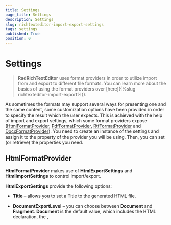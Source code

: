 ```yaml
---
title: Settings
page_title: Settings
description: Settings
slug: richtexteditor-import-export-settings
tags: settings
published: True
position: 0
---
```


# Settings



>__RadRichTextEditor__ uses format providers in order to utilize import from and export to different file formats. 
          You can learn more about the basics of using the format providers over [here]({%slug richtexteditor-import-export%}).
        

As sometimes the formats may support several ways for presenting one and the same content, some customization options have been provided in 
        order to specify the result which the user expects. This is achieved with the help of import and export settings, which some format providers expose
        ([HtmlFormatProvider](#htmlformatprovider),
        [PdfFormatProvider](#pdfformatprovider),
        [RtfFormatProvider](#rtfformatprovider)
        and
        [DocxFormatProvider](#docxformatprovider)).
        You need to create an instance of the settings and assign it to the property of the provider you will be using. Then, you can set (or retrieve) the
        properties you need.
      

## HtmlFormatProvider

__HtmlFormatProvider__ makes use of __HtmlExportSettings__ and __HtmlImportSettings__ to 
          control import/export.
        

__HtmlExportSettings__ provide the following options:
        

* __Title__ – allows you to set a Title to the generated HTML file.
            

* __DocumentExportLevel__ – you can choose between __Document__ and __Fragment__. 
            __Document__ is the default value, which includes the HTML declaration,
            the <HTML>, <TITLE>, <HEAD> and <BODY> tags, whereas setting the document export level to __Fragment__
            results in exporting the content of the <BODY> tag only.
            

* __StylesExportMode__ – the options here are __Inline__ and __Classes__, the default
            one being __Classes__. Predefined classes is the preferred way for setting styles, yet inline styles may be useful with regard
              to the consumer of the HTML.
            

* __StyleRepositoryExportMode__ – specifies if the styles of the document kept in the __StyleRepository__ of 
            the document should be serialized. The options are __ExportStylesAsCssClasses__ (the default value) and 
            __DontExportStyles__.
            

* __ExportFontStylesAsTags__ - specifies if <i>, <b> and <u> tags should be used instead of setting properties
              as elements of a style;
            

* __ExportBoldAsStrong__ - controls whether elements with font-weight bold are exported as <strong> tag;
            

* __ExportItalicAsEm__ - controls whether elements with font weight italic are exported as <em> tag;
            

* __ExportHeadingsAsTags__ - specifies if Heading styles are exported as <h1> to <h6> tags;
            

* __ImageExportMode__ – the user can choose between several options or even provide his own implementation by choosing the
            __ImageExportingEvent__ option for the __ImageExportMode__ property and handling the 
            __ImageExportingEvent__. The __UriSource__ option can be used if you want to export an 
            image by setting its __src__ property to the URL rather than having the raw data in the exported document.
            

* __PropertiesToIgnore__ - properties added to this dictionary will not be exported. The full collection of properties that can be
              excluded is as follows:
            

#### __[C#] __

{{region html}}
	            
	            HtmlExportSettings htmlExportSettings = new HtmlExportSettings();
	            htmlExportSettings.PropertiesToIgnore["span"].Add("color");
	            htmlExportSettings.PropertiesToIgnore["span"].Add("text-decoration");
	            htmlExportSettings.PropertiesToIgnore["span"].Add("font-weight");
	            htmlExportSettings.PropertiesToIgnore["span"].Add("font-style");
	            htmlExportSettings.PropertiesToIgnore["span"].Add("font-family");
	            htmlExportSettings.PropertiesToIgnore["span"].Add("font-size");
	            htmlExportSettings.PropertiesToIgnore["span"].Add("dir");
	            
	            htmlExportSettings.PropertiesToIgnore["p"].Add("margin-top");
	            htmlExportSettings.PropertiesToIgnore["p"].Add("margin-bottom");
	            htmlExportSettings.PropertiesToIgnore["p"].Add("margin-left");
	            htmlExportSettings.PropertiesToIgnore["p"].Add("margin-right");
	            htmlExportSettings.PropertiesToIgnore["p"].Add("line-height");
	            htmlExportSettings.PropertiesToIgnore["p"].Add("text-indent");
	            htmlExportSettings.PropertiesToIgnore["p"].Add("text-align");
	            htmlExportSettings.PropertiesToIgnore["p"].Add("direction");
	            
	            htmlExportSettings.PropertiesToIgnore["table"].Add("border-top");
	            htmlExportSettings.PropertiesToIgnore["table"].Add("border-bottom");
	            htmlExportSettings.PropertiesToIgnore["table"].Add("border-left");
	            htmlExportSettings.PropertiesToIgnore["table"].Add("border-right");
	            htmlExportSettings.PropertiesToIgnore["table"].Add("table-layout");
	            htmlExportSettings.PropertiesToIgnore["table"].Add("margin-left");
	            htmlExportSettings.PropertiesToIgnore["table"].Add("border-spacing");
	            
	            htmlExportSettings.PropertiesToIgnore["td"].Add("border-top");
	            htmlExportSettings.PropertiesToIgnore["td"].Add("border-bottom");
	            htmlExportSettings.PropertiesToIgnore["td"].Add("border-left");
	            htmlExportSettings.PropertiesToIgnore["td"].Add("border-right");
	            htmlExportSettings.PropertiesToIgnore["td"].Add("padding");
	            htmlExportSettings.PropertiesToIgnore["td"].Add("vertical-align");
	
	{{endregion}}



#### __[VB.NET] __

{{region html}}
	
	        Dim htmlExportSettings As New HtmlExportSettings()
	        htmlExportSettings.PropertiesToIgnore("span").Add("color")
	        htmlExportSettings.PropertiesToIgnore("span").Add("text-decoration")
	        htmlExportSettings.PropertiesToIgnore("span").Add("font-weight")
	        htmlExportSettings.PropertiesToIgnore("span").Add("font-style")
	        htmlExportSettings.PropertiesToIgnore("span").Add("font-family")
	        htmlExportSettings.PropertiesToIgnore("span").Add("font-size")
	        htmlExportSettings.PropertiesToIgnore("span").Add("dir")
	
	        htmlExportSettings.PropertiesToIgnore("p").Add("margin-top")
	        htmlExportSettings.PropertiesToIgnore("p").Add("margin-bottom")
	        htmlExportSettings.PropertiesToIgnore("p").Add("margin-left")
	        htmlExportSettings.PropertiesToIgnore("p").Add("margin-right")
	        htmlExportSettings.PropertiesToIgnore("p").Add("line-height")
	        htmlExportSettings.PropertiesToIgnore("p").Add("text-indent")
	        htmlExportSettings.PropertiesToIgnore("p").Add("text-align")
	        htmlExportSettings.PropertiesToIgnore("p").Add("direction")
	
	        htmlExportSettings.PropertiesToIgnore("table").Add("border-top")
	        htmlExportSettings.PropertiesToIgnore("table").Add("border-bottom")
	        htmlExportSettings.PropertiesToIgnore("table").Add("border-left")
	        htmlExportSettings.PropertiesToIgnore("table").Add("border-right")
	        htmlExportSettings.PropertiesToIgnore("table").Add("table-layout")
	        htmlExportSettings.PropertiesToIgnore("table").Add("margin-left")
	        htmlExportSettings.PropertiesToIgnore("table").Add("border-spacing")
	
	        htmlExportSettings.PropertiesToIgnore("td").Add("border-top")
	        htmlExportSettings.PropertiesToIgnore("td").Add("border-bottom")
	        htmlExportSettings.PropertiesToIgnore("td").Add("border-left")
	        htmlExportSettings.PropertiesToIgnore("td").Add("border-right")
	        htmlExportSettings.PropertiesToIgnore("td").Add("padding")
	        htmlExportSettings.PropertiesToIgnore("td").Add("vertical-align")
	
	        '#End Region
	
	        AddHandler Me.Load, AddressOf Settings_Load
	    End Sub
	#Region "rtf"
	    Private Sub Settings_Load(ByVal sender As Object, ByVal e As EventArgs)
	        Dim rtfFormatProvider As RtfFormatProvider = TryCast(DocumentFormatProvidersManager.GetProviderByExtension("rtf"), RtfFormatProvider)
	        Dim rtfImportSettings As New RtfImportSettings()
	        AddHandler rtfImportSettings.FontSubstituting, AddressOf rtfImportSettings_FontSubstituting
	        rtfFormatProvider.ImportSettings = rtfImportSettings
	    End Sub
	
	    Public Sub rtfImportSettings_FontSubstituting(ByVal sender As Object, ByVal e As FontSubstitutingEventArgs)
	        If e.OriginalFontName.Equals("Cambria") Then
	            e.SubstitutionFontFamily = New FontFamily("Calibri")
	        End If
	    End Sub
	#End Region
	
	#Region "setup"
	
	    Public Sub SetupDefaultHtmlFormatProvider()
	        'Obtain a reference to the format provider used by the default UI - RadRichTextBoxRibbonUI
	        Dim htmlFormatProvider As HtmlFormatProvider = TryCast(DocumentFormatProvidersManager.GetProviderByExtension("html"), HtmlFormatProvider)
	
	        Dim htmlExportSettings As New HtmlExportSettings()
	        htmlExportSettings.DocumentExportLevel = DocumentExportLevel.Fragment
	        htmlExportSettings.StylesExportMode = StylesExportMode.Inline
	        htmlExportSettings.StyleRepositoryExportMode = StyleRepositoryExportMode.DontExportStyles
	        htmlExportSettings.ExportFontStylesAsTags = True
	
	        htmlFormatProvider.ExportSettings = htmlExportSettings
	    End Sub
	
	#End Region
	#Region "docx"
	    Public Sub SetupDefaultDocxFormatProvider()
	        'Obtain a reference to the format provider used by the default UI - RadRichTextBoxRibbonUI
	        Dim docxFormatProvider As DocxFormatProvider = TryCast(DocumentFormatProvidersManager.GetProviderByExtension("docx"), DocxFormatProvider)
	        Dim docxExportSettings As New DocxExportSettings()
	        docxExportSettings.FieldResultMode = FieldDisplayMode.DisplayName
	
	        docxFormatProvider.ExportSettings = docxExportSettings
	    End Sub
	#End Region
	End Class



>In order to achieve best compatibility of the generated HTML with __Telerik Reporting__, you should apply the following settings:
          

* __DocumentExportLevel__ - Fragment;
              

* __StylesExportMode__ - Inline;
              

* __StyleRepositoryExportMode__ - DontExportStyles;
              

* __ExportFontStylesAsTags__ - true.
              

Here are some examples for using the settings in code-behind:

#### __[C#] __

{{region setup}}
	
	        public void SetupDefaultHtmlFormatProvider()
	        {
	            //Obtain a reference to the format provider used by the default UI - RadRichTextBoxRibbonUI
	            HtmlFormatProvider htmlFormatProvider = DocumentFormatProvidersManager.GetProviderByExtension("html") as HtmlFormatProvider;
	
	            HtmlExportSettings htmlExportSettings = new HtmlExportSettings();
	            htmlExportSettings.DocumentExportLevel = DocumentExportLevel.Fragment;
	            htmlExportSettings.StylesExportMode = StylesExportMode.Inline;
	            htmlExportSettings.StyleRepositoryExportMode = StyleRepositoryExportMode.DontExportStyles;
	            htmlExportSettings.ExportFontStylesAsTags = true;
	           
	            htmlFormatProvider.ExportSettings = htmlExportSettings;
	        }
	
	{{endregion}}



#### __[VB.NET] __

{{region setup}}
	
	    Public Sub SetupDefaultHtmlFormatProvider()
	        'Obtain a reference to the format provider used by the default UI - RadRichTextBoxRibbonUI
	        Dim htmlFormatProvider As HtmlFormatProvider = TryCast(DocumentFormatProvidersManager.GetProviderByExtension("html"), HtmlFormatProvider)
	
	        Dim htmlExportSettings As New HtmlExportSettings()
	        htmlExportSettings.DocumentExportLevel = DocumentExportLevel.Fragment
	        htmlExportSettings.StylesExportMode = StylesExportMode.Inline
	        htmlExportSettings.StyleRepositoryExportMode = StyleRepositoryExportMode.DontExportStyles
	        htmlExportSettings.ExportFontStylesAsTags = True
	
	        htmlFormatProvider.ExportSettings = htmlExportSettings
	    End Sub
	
	#End Region
	#Region "docx"
	    Public Sub SetupDefaultDocxFormatProvider()
	        'Obtain a reference to the format provider used by the default UI - RadRichTextBoxRibbonUI
	        Dim docxFormatProvider As DocxFormatProvider = TryCast(DocumentFormatProvidersManager.GetProviderByExtension("docx"), DocxFormatProvider)
	        Dim docxExportSettings As New DocxExportSettings()
	        docxExportSettings.FieldResultMode = FieldDisplayMode.DisplayName
	
	        docxFormatProvider.ExportSettings = docxExportSettings
	    End Sub
	#End Region
	End Class



__HtmlImportSettings__ provide the following options:
        

* __UseDefaultStylesheetForFontProperties__ – a __Boolean__ property indicating whether the default font 
            properties of __RadRichTextEditor__ or the defaults in the HTML specification should be used for the elements that do not 
            set their __FontSize__, __FontFamily__, __FontWeight__ and 
            __FontStyle__ explicitly.
            

* __LoadImageFromUrl__ event – this event was introduced at a time when __HtmlFormatProvider__ did not
              automatically load images from URLs. The feature is currently supported out of the box, but this event can be useful if using virtual directories
              and files on the server.
            

## PdfFormatProvider

__PdfFormatProvider__ exposes an __ExportSettings__ property of type 
          __PdfExportSettings__, which can be used in the same way as the export settings of __HtmlFormatProvider__.
        

__PdfExportSettings__ include the following options:
        

* __ContentsCompressionMode__ – this property allows you to choose if you wish to make use of compression (by setting it to 
            __Deflate__ or __Automatic__) or not 
            (__PdfContentsCompressionMode__.__None__) of the text content of the document.
            

* __ContentsDeflaterCompressionLevel__ – an integer between __-1__ and __9__,
            used to get or set the compression level to be used when deflating the content of the document.  Default Compression is __-1__, 
            No Compression is __0__ and Best Compression is __9__;
            

* __ImagesCompressionMode__ – the user can choose between __None__, __Jpeg__
            (supported only for images, imported as JPEG), __Deflate__ (the deflate algorithm will be applied to compress the images) or 
              __Automatic__ (the best algorithm will be automatically decided upon for you).
            

* __ImagesDeflaterCompressionLevel__ – same as __ContentsDeflaterCompressionLevel__, but applied to
            the images in the document. This property is respected when an image is compressed with __Deflate__.
            

* __DocumentInfo__ - allows you to add entries to the information dictionary such as title, author, etc.
            

>__PDF import__ is currently __not__ supported, so there are no import settings.
          

>There are not any __Import__ or __ExportSettings__ for __XAML__ either, 
            as the __XAML__ serialization is lossless and all elements are imported and exported as they would appear if declared 
            in a __XAML__ page in the application.
            __DocxFormatProvider__ does not currently provide any settings as the document content is matched as closely as possible
            to the Word document.
          

## RtfFormatProvider

__RtfFormatProvider__ has __ImportSettings__, which provide an event - __FontSubstituting__,
          which allows you to handle the cases when the Rtf source specifies a Font that is not available to the RichTextEditor.
         

#### __[C#] __

{{region rtf}}
	        void Settings_Load(object sender, EventArgs e)
	        {
	            RtfFormatProvider rtfFormatProvider = DocumentFormatProvidersManager.GetProviderByExtension("rtf") as RtfFormatProvider;
	            RtfImportSettings rtfImportSettings = new RtfImportSettings();
	            rtfImportSettings.FontSubstituting += rtfImportSettings_FontSubstituting;
	            rtfFormatProvider.ImportSettings = rtfImportSettings;
	        }
	            
	        public void rtfImportSettings_FontSubstituting(object sender, FontSubstitutingEventArgs e) 
	        { 
	            if (e.OriginalFontName.Equals("Cambria"))
	            {
	                e.SubstitutionFontFamily = new FontFamily("Calibri");
	            }
	        }
	{{endregion}}



#### __[VB.NET] __

{{region rtf}}
	    Private Sub Settings_Load(ByVal sender As Object, ByVal e As EventArgs)
	        Dim rtfFormatProvider As RtfFormatProvider = TryCast(DocumentFormatProvidersManager.GetProviderByExtension("rtf"), RtfFormatProvider)
	        Dim rtfImportSettings As New RtfImportSettings()
	        AddHandler rtfImportSettings.FontSubstituting, AddressOf rtfImportSettings_FontSubstituting
	        rtfFormatProvider.ImportSettings = rtfImportSettings
	    End Sub
	
	    Public Sub rtfImportSettings_FontSubstituting(ByVal sender As Object, ByVal e As FontSubstitutingEventArgs)
	        If e.OriginalFontName.Equals("Cambria") Then
	            e.SubstitutionFontFamily = New FontFamily("Calibri")
	        End If
	    End Sub
	#End Region
	
	#Region "setup"
	
	    Public Sub SetupDefaultHtmlFormatProvider()
	        'Obtain a reference to the format provider used by the default UI - RadRichTextBoxRibbonUI
	        Dim htmlFormatProvider As HtmlFormatProvider = TryCast(DocumentFormatProvidersManager.GetProviderByExtension("html"), HtmlFormatProvider)
	
	        Dim htmlExportSettings As New HtmlExportSettings()
	        htmlExportSettings.DocumentExportLevel = DocumentExportLevel.Fragment
	        htmlExportSettings.StylesExportMode = StylesExportMode.Inline
	        htmlExportSettings.StyleRepositoryExportMode = StyleRepositoryExportMode.DontExportStyles
	        htmlExportSettings.ExportFontStylesAsTags = True
	
	        htmlFormatProvider.ExportSettings = htmlExportSettings
	    End Sub
	
	#End Region
	#Region "docx"
	    Public Sub SetupDefaultDocxFormatProvider()
	        'Obtain a reference to the format provider used by the default UI - RadRichTextBoxRibbonUI
	        Dim docxFormatProvider As DocxFormatProvider = TryCast(DocumentFormatProvidersManager.GetProviderByExtension("docx"), DocxFormatProvider)
	        Dim docxExportSettings As New DocxExportSettings()
	        docxExportSettings.FieldResultMode = FieldDisplayMode.DisplayName
	
	        docxFormatProvider.ExportSettings = docxExportSettings
	    End Sub
	#End Region
	End Class



## DocxFormatProvider

__DocxFormatProvider__ exposes __ExportSettings__, which allow customization in how fields are exported.
          By default, all fields are exported using their result value in the docx document. If you would like to save the document of the editor as a mail
          merge template
          and not include the value of the current item of the MailMergeDataSource, a new instance of __DocxExportSettings__ should be
          created and assigned to the format provider.
          The value of the __FieldResultMode__ of these settings must be set to __FieldDisplayMode.DisplayName__.
        

Here is an example how you can get a reference to the format provider used by the OpenDocument and the SaveCommand and adjust the export, so
        that the document is saved as a template:

#### __[C#] __

{{region docx}}
	        public void SetupDefaultDocxFormatProvider()
	        {
	            //Obtain a reference to the format provider used by the default UI - RadRichTextBoxRibbonUI
	            DocxFormatProvider docxFormatProvider = DocumentFormatProvidersManager.GetProviderByExtension("docx") as DocxFormatProvider;
	            DocxExportSettings docxExportSettings = new DocxExportSettings();
	            docxExportSettings.FieldResultMode = FieldDisplayMode.DisplayName;
	
	            docxFormatProvider.ExportSettings = docxExportSettings;
	        }
	{{endregion}}



#### __[VB.NET] __

{{region docx}}
	    Public Sub SetupDefaultDocxFormatProvider()
	        'Obtain a reference to the format provider used by the default UI - RadRichTextBoxRibbonUI
	        Dim docxFormatProvider As DocxFormatProvider = TryCast(DocumentFormatProvidersManager.GetProviderByExtension("docx"), DocxFormatProvider)
	        Dim docxExportSettings As New DocxExportSettings()
	        docxExportSettings.FieldResultMode = FieldDisplayMode.DisplayName
	
	        docxFormatProvider.ExportSettings = docxExportSettings
	    End Sub
	#End Region
	End Class


